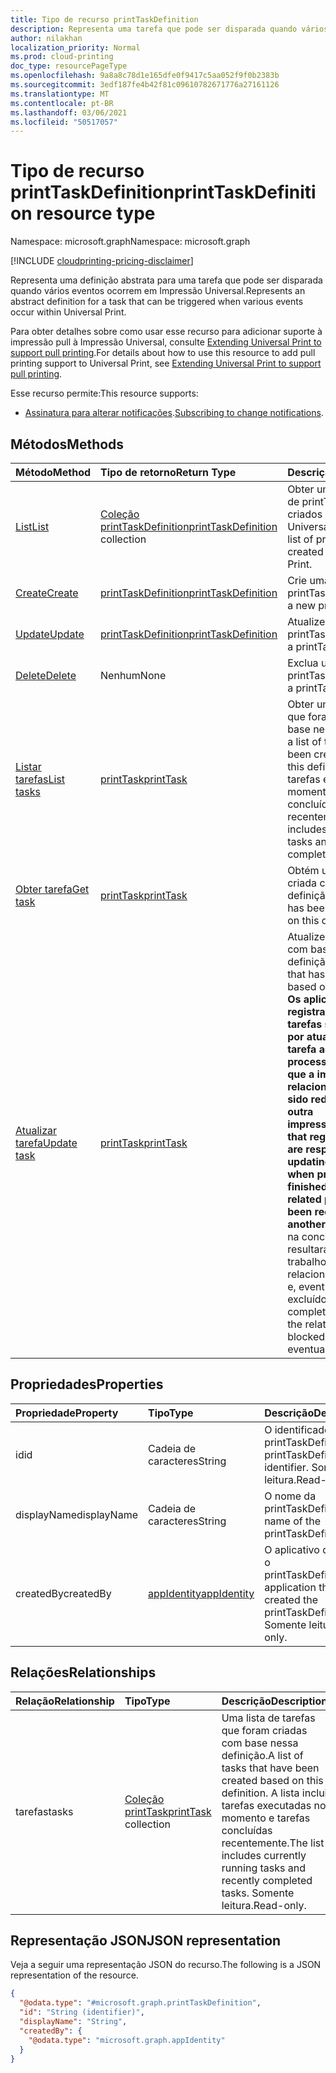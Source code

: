 ```yaml
---
title: Tipo de recurso printTaskDefinition
description: Representa uma tarefa que pode ser disparada quando vários eventos ocorrem em Impressão Universal.
author: nilakhan
localization_priority: Normal
ms.prod: cloud-printing
doc_type: resourcePageType
ms.openlocfilehash: 9a8a8c78d1e165dfe0f9417c5aa052f9f0b2383b
ms.sourcegitcommit: 3edf187fe4b42f81c09610782671776a27161126
ms.translationtype: MT
ms.contentlocale: pt-BR
ms.lasthandoff: 03/06/2021
ms.locfileid: "50517057"
---
```

# <a name="printtaskdefinition-resource-type"></a><span data-ttu-id="cfebb-103">Tipo de recurso printTaskDefinition</span><span class="sxs-lookup"><span data-stu-id="cfebb-103">printTaskDefinition resource type</span></span>

<span data-ttu-id="cfebb-104">Namespace: microsoft.graph</span><span class="sxs-lookup"><span data-stu-id="cfebb-104">Namespace: microsoft.graph</span></span>

[!INCLUDE [cloudprinting-pricing-disclaimer](../../includes/cloudprinting-pricing-disclaimer.md)]

<span data-ttu-id="cfebb-105">Representa uma definição abstrata para uma tarefa que pode ser disparada quando vários eventos ocorrem em Impressão Universal.</span><span class="sxs-lookup"><span data-stu-id="cfebb-105">Represents an abstract definition for a task that can be triggered when various events occur within Universal Print.</span></span>

<span data-ttu-id="cfebb-106">Para obter detalhes sobre como usar esse recurso para adicionar suporte à impressão pull à Impressão Universal, consulte [Extending Universal Print to support pull printing](/graph/universal-print-concept-overview#extending-universal-print-to-support-pull-printing).</span><span class="sxs-lookup"><span data-stu-id="cfebb-106">For details about how to use this resource to add pull printing support to Universal Print, see [Extending Universal Print to support pull printing](/graph/universal-print-concept-overview#extending-universal-print-to-support-pull-printing).</span></span>

<span data-ttu-id="cfebb-107">Esse recurso permite:</span><span class="sxs-lookup"><span data-stu-id="cfebb-107">This resource supports:</span></span>
* <span data-ttu-id="cfebb-108">[Assinatura para alterar notificações](/graph/universal-print-webhook-notifications).</span><span class="sxs-lookup"><span data-stu-id="cfebb-108">[Subscribing to change notifications](/graph/universal-print-webhook-notifications).</span></span>

## <a name="methods"></a><span data-ttu-id="cfebb-109">Métodos</span><span class="sxs-lookup"><span data-stu-id="cfebb-109">Methods</span></span>
| <span data-ttu-id="cfebb-110">Método</span><span class="sxs-lookup"><span data-stu-id="cfebb-110">Method</span></span>       | <span data-ttu-id="cfebb-111">Tipo de retorno</span><span class="sxs-lookup"><span data-stu-id="cfebb-111">Return Type</span></span> | <span data-ttu-id="cfebb-112">Descrição</span><span class="sxs-lookup"><span data-stu-id="cfebb-112">Description</span></span> |
|:-------------|:------------|:------------|
| [<span data-ttu-id="cfebb-113">List</span><span class="sxs-lookup"><span data-stu-id="cfebb-113">List</span></span>](../api/print-list-taskdefinitions.md) | <span data-ttu-id="cfebb-114">[Coleção printTaskDefinition](printtaskdefinition.md)</span><span class="sxs-lookup"><span data-stu-id="cfebb-114">[printTaskDefinition](printtaskdefinition.md) collection</span></span> | <span data-ttu-id="cfebb-115">Obter uma lista completa de printTaskDefinitions criados em Impressão Universal.</span><span class="sxs-lookup"><span data-stu-id="cfebb-115">Get a complete list of printTaskDefinitions created within Universal Print.</span></span> |
| [<span data-ttu-id="cfebb-116">Create</span><span class="sxs-lookup"><span data-stu-id="cfebb-116">Create</span></span>](../api/print-post-taskdefinitions.md) | [<span data-ttu-id="cfebb-117">printTaskDefinition</span><span class="sxs-lookup"><span data-stu-id="cfebb-117">printTaskDefinition</span></span>](printtaskdefinition.md) | <span data-ttu-id="cfebb-118">Crie uma nova printTaskDefinition.</span><span class="sxs-lookup"><span data-stu-id="cfebb-118">Create a new printTaskDefinition.</span></span> |
| [<span data-ttu-id="cfebb-119">Update</span><span class="sxs-lookup"><span data-stu-id="cfebb-119">Update</span></span>](../api/print-update-taskdefinition.md) | [<span data-ttu-id="cfebb-120">printTaskDefinition</span><span class="sxs-lookup"><span data-stu-id="cfebb-120">printTaskDefinition</span></span>](printtaskdefinition.md) | <span data-ttu-id="cfebb-121">Atualize um printTaskDefinition.</span><span class="sxs-lookup"><span data-stu-id="cfebb-121">Update a printTaskDefinition.</span></span> |
| [<span data-ttu-id="cfebb-122">Delete</span><span class="sxs-lookup"><span data-stu-id="cfebb-122">Delete</span></span>](../api/print-delete-taskdefinition.md) | <span data-ttu-id="cfebb-123">Nenhum</span><span class="sxs-lookup"><span data-stu-id="cfebb-123">None</span></span> | <span data-ttu-id="cfebb-124">Exclua um printTaskDefinition.</span><span class="sxs-lookup"><span data-stu-id="cfebb-124">Delete a printTaskDefinition.</span></span> |
| [<span data-ttu-id="cfebb-125">Listar tarefas</span><span class="sxs-lookup"><span data-stu-id="cfebb-125">List tasks</span></span>](../api/printtaskdefinition-list-tasks.md) | [<span data-ttu-id="cfebb-126">printTask</span><span class="sxs-lookup"><span data-stu-id="cfebb-126">printTask</span></span>](printtask.md) | <span data-ttu-id="cfebb-127">Obter uma lista de tarefas que foram criadas com base nessa definição.</span><span class="sxs-lookup"><span data-stu-id="cfebb-127">Get a list of tasks that have been created based on this definition.</span></span> <span data-ttu-id="cfebb-128">A lista inclui tarefas executadas no momento e tarefas concluídas recentemente.</span><span class="sxs-lookup"><span data-stu-id="cfebb-128">The list includes currently running tasks and recently completed tasks.</span></span> |
| [<span data-ttu-id="cfebb-129">Obter tarefa</span><span class="sxs-lookup"><span data-stu-id="cfebb-129">Get task</span></span>](../api/printtask-get.md) | [<span data-ttu-id="cfebb-130">printTask</span><span class="sxs-lookup"><span data-stu-id="cfebb-130">printTask</span></span>](printtask.md) | <span data-ttu-id="cfebb-131">Obtém uma tarefa que foi criada com base nessa definição.</span><span class="sxs-lookup"><span data-stu-id="cfebb-131">Gets a task that has been created based on this definition.</span></span> |
| [<span data-ttu-id="cfebb-132">Atualizar tarefa</span><span class="sxs-lookup"><span data-stu-id="cfebb-132">Update task</span></span>](../api/printtaskdefinition-update-task.md) | [<span data-ttu-id="cfebb-133">printTask</span><span class="sxs-lookup"><span data-stu-id="cfebb-133">printTask</span></span>](printtask.md) | <span data-ttu-id="cfebb-134">Atualize uma tarefa criada com base nessa definição.</span><span class="sxs-lookup"><span data-stu-id="cfebb-134">Update a task that has been created based on this definition.</span></span> <span data-ttu-id="cfebb-135">**Os aplicativos que registram gatilhos de tarefas são responsáveis por atualizar o status da tarefa ao terminar o processamento, a menos que a impressão relacionadaJob tenha sido redirecionada para outra impressora.**</span><span class="sxs-lookup"><span data-stu-id="cfebb-135">**Applications that register task triggers are responsible for updating task status when processing is finished, unless the related printJob has been redirected to another printer.**</span></span> <span data-ttu-id="cfebb-136">A falha na conclusão do relatório resultará no bloqueio do trabalho de impressão relacionado à impressão e, eventualmente, excluído.</span><span class="sxs-lookup"><span data-stu-id="cfebb-136">Failure to report completion will result in the related print job being blocked from printing and eventually deleted.</span></span> |

## <a name="properties"></a><span data-ttu-id="cfebb-137">Propriedades</span><span class="sxs-lookup"><span data-stu-id="cfebb-137">Properties</span></span>
|<span data-ttu-id="cfebb-138">Propriedade</span><span class="sxs-lookup"><span data-stu-id="cfebb-138">Property</span></span>|<span data-ttu-id="cfebb-139">Tipo</span><span class="sxs-lookup"><span data-stu-id="cfebb-139">Type</span></span>|<span data-ttu-id="cfebb-140">Descrição</span><span class="sxs-lookup"><span data-stu-id="cfebb-140">Description</span></span>|
|:---|:---|:---|
|<span data-ttu-id="cfebb-141">id</span><span class="sxs-lookup"><span data-stu-id="cfebb-141">id</span></span>|<span data-ttu-id="cfebb-142">Cadeia de caracteres</span><span class="sxs-lookup"><span data-stu-id="cfebb-142">String</span></span>|<span data-ttu-id="cfebb-143">O identificador printTaskDefinition.</span><span class="sxs-lookup"><span data-stu-id="cfebb-143">The printTaskDefinition's identifier.</span></span> <span data-ttu-id="cfebb-144">Somente leitura.</span><span class="sxs-lookup"><span data-stu-id="cfebb-144">Read-only.</span></span>|
|<span data-ttu-id="cfebb-145">displayName</span><span class="sxs-lookup"><span data-stu-id="cfebb-145">displayName</span></span>|<span data-ttu-id="cfebb-146">Cadeia de caracteres</span><span class="sxs-lookup"><span data-stu-id="cfebb-146">String</span></span>|<span data-ttu-id="cfebb-147">O nome da printTaskDefinition.</span><span class="sxs-lookup"><span data-stu-id="cfebb-147">The name of the printTaskDefinition.</span></span>|
|<span data-ttu-id="cfebb-148">createdBy</span><span class="sxs-lookup"><span data-stu-id="cfebb-148">createdBy</span></span>|[<span data-ttu-id="cfebb-149">appIdentity</span><span class="sxs-lookup"><span data-stu-id="cfebb-149">appIdentity</span></span>](appidentity.md)|<span data-ttu-id="cfebb-150">O aplicativo que criou o printTaskDefinition.</span><span class="sxs-lookup"><span data-stu-id="cfebb-150">The application that created the printTaskDefinition.</span></span> <span data-ttu-id="cfebb-151">Somente leitura.</span><span class="sxs-lookup"><span data-stu-id="cfebb-151">Read-only.</span></span>|

## <a name="relationships"></a><span data-ttu-id="cfebb-152">Relações</span><span class="sxs-lookup"><span data-stu-id="cfebb-152">Relationships</span></span>
|<span data-ttu-id="cfebb-153">Relação</span><span class="sxs-lookup"><span data-stu-id="cfebb-153">Relationship</span></span>|<span data-ttu-id="cfebb-154">Tipo</span><span class="sxs-lookup"><span data-stu-id="cfebb-154">Type</span></span>|<span data-ttu-id="cfebb-155">Descrição</span><span class="sxs-lookup"><span data-stu-id="cfebb-155">Description</span></span>|
|:---|:---|:---|
|<span data-ttu-id="cfebb-156">tarefas</span><span class="sxs-lookup"><span data-stu-id="cfebb-156">tasks</span></span>|<span data-ttu-id="cfebb-157">[Coleção printTask](printtask.md)</span><span class="sxs-lookup"><span data-stu-id="cfebb-157">[printTask](printtask.md) collection</span></span>|<span data-ttu-id="cfebb-158">Uma lista de tarefas que foram criadas com base nessa definição.</span><span class="sxs-lookup"><span data-stu-id="cfebb-158">A list of tasks that have been created based on this definition.</span></span> <span data-ttu-id="cfebb-159">A lista inclui tarefas executadas no momento e tarefas concluídas recentemente.</span><span class="sxs-lookup"><span data-stu-id="cfebb-159">The list includes currently running tasks and recently completed tasks.</span></span> <span data-ttu-id="cfebb-160">Somente leitura.</span><span class="sxs-lookup"><span data-stu-id="cfebb-160">Read-only.</span></span>|

## <a name="json-representation"></a><span data-ttu-id="cfebb-161">Representação JSON</span><span class="sxs-lookup"><span data-stu-id="cfebb-161">JSON representation</span></span>
<span data-ttu-id="cfebb-162">Veja a seguir uma representação JSON do recurso.</span><span class="sxs-lookup"><span data-stu-id="cfebb-162">The following is a JSON representation of the resource.</span></span>
<!-- {
  "blockType": "resource",
  "keyProperty": "id",
  "@odata.type": "microsoft.graph.printTaskDefinition",
  "openType": false
}
-->
``` json
{
  "@odata.type": "#microsoft.graph.printTaskDefinition",
  "id": "String (identifier)",
  "displayName": "String",
  "createdBy": {
    "@odata.type": "microsoft.graph.appIdentity"
  }
}
```

